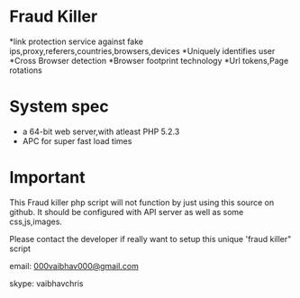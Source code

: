 Fraud Killer
============

*link protection service against fake ips,proxy,referers,countries,browsers,devices
*Uniquely identifies user
*Cross Browser detection
*Browser footprint technology
*Url tokens,Page rotations

System spec
===========

* a 64-bit web server,with atleast PHP 5.2.3
* APC for super fast load times


Important
=========

This Fraud killer php script will not function by just using this source on github. It should be configured with API server
as well as some css,js,images.

Please contact the developer if really want to setup this unique 'fraud killer" script

email: 000vaibhav000@gmail.com

skype: vaibhavchris

